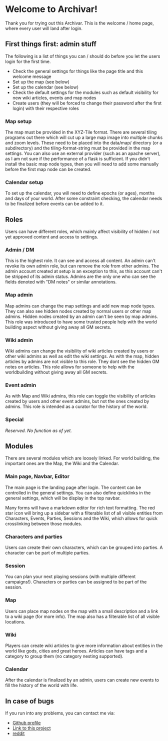 # Welcome to Archivar!

Thank you for trying out this Archivar.
This is the welcome / home page, where every user will land after login.

## First things first: admin stuff

The following is a list of things you can / should do before you let the users login for the first time.

* Check the general settings for things like the page title and this welcome message
* Set up the map (see below)
* Set up the calendar (see below)
* Check the default settings for the modules such as default visibility for new wiki articles, events and map nodes
* Create users (they will be forced to change their password after the first login) with their respective roles

### Map setup

The map must be provided in the XYZ-Tile format.
There are several tiling programs out there which will cut up a large map image into multiple chunks and zoom levels.
These need to be placed into the data/map/ directory (or a subdirectory) and the tiling-format-string must be provided in the map settings.
You can also use an external provider (such as an apache server), as I am not sure if the performance of a flask is sufficient.
If you didn't install the basic map node types, then you will need to add some manually before the first map node can be created.

### Calendar setup

To set up the calendar, you will need to define epochs (or ages), months and days of your world.
After some constraint checking, the calendar needs to be finalized before events can be added to it.


## Roles

Users can have different roles, which mainly affect visibility of hidden / not yet approved content and access to settings.

### Admin / DM
This is the highest role.
It can see and access all content.
An admin can't revoke its own admin role, but can remove the role from other admins.
The admin account created at setup is an exception to this, as this account can't be stripped of its admin status.
Admins are the only one who can see the fields denoted with "DM notes" or similar annotations.

### Map admin
Map admins can change the map settings and add new map node types.
They can also see hidden nodes created by normal users or other map admins.
Hidden nodes created by an admin can't be seen by map admins.
This role was introduced to have some trusted people help with the world building aspect without giving away all GM secrets.

### Wiki admin
Wiki admins can change the visibility of wiki articles created by users or other wiki admins as well as edit the wiki settings.
As with the map, hidden articles by admins are not visible to this role.
They dont see the hidden GM notes on articles.
This role allows for someone to help with the worldbuilding without giving away all GM secrets.

### Event admin
As with Map and Wiki admins, this role can toggle the visibility of articles created by users and other event admins, but not the ones created by admins.
This role is intended as a curator for the history of the world.

### Special
_Reserved. No function as of yet._


## Modules

There are several modules which are loosely linked.
For world building, the important ones are the Map, the Wiki and the Calendar.

### Main page, Navbar, Editor

The main page is the landing page after login.
The content can be controlled in the general settings.
You can also define quicklinks in the general settings, which will be display in the top navbar.

Many forms will have a markdown editor for rich text formatting.
The red star icon will bring up a sidebar with a filterable list of all visible entities from Characters, Events, Parties, Sessions and the Wiki, which allows for quick crosslinking between those modules.

### Characters and parties

Users can create their own characters, which can be grouped into parties.
A character can be part of multiple parties.

### Session

You can plan your next playing sessions (with multiple different campaigns!).
Characters or parties can be assigned to be part of the session.

### Map

Users can place map nodes on the map with a small description and a link to a wiki page (for more info).
The map also has a filterable list of all visible locations.

### Wiki

Players can create wiki articles to give more information about entities in the world like gods, cities and great heroes.
Articles can have tags and a category to group them (no category nesting supported).

### Calendar

After the calendar is finalized by an admin, users can create new events to fill the history of the world with life.


## In case of bugs

If you run into any problems, you can contact me via:

* [Github profile](https://github.com/tarenethil)
* [Link to this project](https://github.com/tarenethil/archivar)
* [reddit](https://old.reddit.com/u/tarenethil)